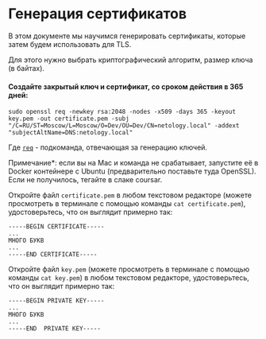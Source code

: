 # Генерация сертификатов

В этом документе мы научимся генерировать сертификаты, которые затем будем использовать для TLS.

Для этого нужно выбрать криптографический алгоритм, размер ключа (в байтах).

#### Создайте закрытый ключ и сертификат, со сроком действия в 365 дней:

```shell script
sudo openssl req -newkey rsa:2048 -nodes -x509 -days 365 -keyout key.pem -out certificate.pem -subj "/C=RU/ST=Moscow/L=Moscow/O=Dev/OU=Dev/CN=netology.local" -addext "subjectAltName=DNS:netology.local"
```

Где [`req`](https://www.openssl.org/docs/manmaster/man1/openssl-req.html) - подкоманда, отвечающая за генерацию ключей.

Примечание*: если вы на Mac и команда не срабатывает, запустите её в Docker контейнере с Ubuntu (предварительно поставьте туда OpenSSL). Если не получилось, тегайте в слаке coursar.

Откройте файл `certificate.pem` в любом текстовом редакторе (можете просмотреть в терминале с помощью команды `cat certificate.pem`), удостоверьтесь, что он выглядит примерно так:

```text
-----BEGIN CERTIFICATE-----
...
МНОГО БУКВ
...
-----END CERTIFICATE-----
```

Откройте файл `key.pem` (можете просмотреть в терминале с помощью команды `cat key.pem`) в любом текстовом редакторе, удостоверьтесь, что он выглядит примерно так:

```text
-----BEGIN PRIVATE KEY-----
...
МНОГО БУКВ
...
-----END  PRIVATE KEY-----
```
